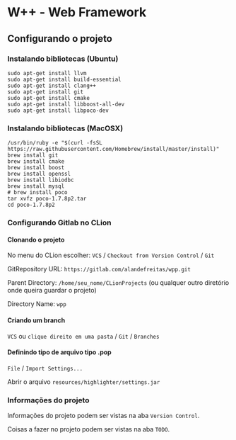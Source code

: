 # W++ - Web Framework

## Configurando o projeto

### Instalando bibliotecas (Ubuntu)

```
sudo apt-get install llvm
sudo apt-get install build-essential
sudo apt-get install clang++
sudo apt-get install git
sudo apt-get install cmake
sudo apt-get install libboost-all-dev
sudo apt-get install libpoco-dev
```

### Instalando bibliotecas (MacOSX)

```
/usr/bin/ruby -e "$(curl -fsSL https://raw.githubusercontent.com/Homebrew/install/master/install)"
brew install git
brew install cmake
brew install boost
brew install openssl
brew install libiodbc
brew install mysql
# brew install poco
tar xvfz poco-1.7.8p2.tar
cd poco-1.7.8p2

```

### Configurando Gitlab no CLion


#### Clonando o projeto

No menu do CLion escolher: `VCS` / `Checkout from Version Control` / `Git`

GitRepository URL: `https://gitlab.com/alandefreitas/wpp.git`

Parent Directory: `/home/seu_nome/CLionProjects` (ou qualquer outro diretório onde queira guardar o projeto)

Directory Name: `wpp`

#### Criando um branch

`VCS` ou `clique direito em uma pasta` / `Git` / `Branches`

#### Definindo tipo de arquivo tipo .pop

`File` / `Import Settings...`

Abrir o arquivo `resources/highlighter/settings.jar`

### Informações do projeto

 Informações do projeto podem ser vistas na aba `Version Control`.

 Coisas a fazer no projeto podem ser vistas na aba `TODO`.